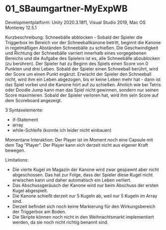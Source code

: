 # 01_SBaumgartner-MyExpWB

Developmentplatform: Unity 2020.3.18f1, Visual Studio 2019, Mac OS Monterey 12.5.1

Kurzbeschreibung: Schneebälle abblocken - Sobald der Spieler die Triggerbox im Bereich vor der Schneeballkanone betritt, beginnt die Kanone in regelmäßigen Abständen Schneebälle zu schießen. Die Geschwindigkeit und Richtung der Schneebälle varriert innerhalb eines vorgegebenen Bereichs und die Aufgabe des Spielers ist es, alle Schneebälle abzublocken (zu berühren). Der Spieler hat zu Beginn des Spiels einen Score von 0 Punkten und drei Leben. Sobald der Spieler einen Schneeball berührt, wird der Score um einen Punkt ergänzt. Erwischt der Spieler den Schneeball nicht, wird ihm ein Leben abgezogen, bis er keine Leben mehr hat - dann ist das Spiel vorbei und die Kanone hört auf zu schießen. Ähnlich wie bei Tetris oder Doodle Jump kann man das Spiel nicht gewinnen, sondern nur seinen Score maximieren. Sobald der Spieler verloren hat, wird ihm sein Score auf dem Scoreboard angezeigt.

3 Syntaxelemente:

- if-Statement
- array
- while-Schleife (konnte ich leider nicht einbauen)


Momentane Interaktion: Der Player ist im Moment noch eine Capsule mit dem Tag "Player". Der Player kann sich derzeit nicht aus eigener Kraft bewegen.


Limitations:

- Die vierte Kugel im Magazin der Kanone wird zwar gespawnt aber nicht abgeschossen. Das hat zur Folge, dass der Spieler diese Kugel nicht erwischen kann und daher automatisch ein Leben verliert.
- Das Abschussgeräusch der Kanone wird nur beim Abschuss der ersten Kugel abgespielt.
- Die Kanone schießt derzeit nur 5 Kugeln ab, weil nur 5 Kugeln im Array sind.
- Derzeit befindet sich noch keine Markierung für den Wirkungsbereich der Triggerbox am Boden.
- Die Skripte können noch nicht in den Weihnachtsmarkt implementiert werden, da sie noch nicht richtig benannt sind.

